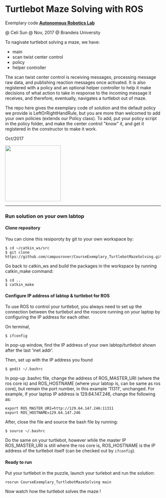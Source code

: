 # Turtlebot Maze Solving with ROS
Exemplary code **[Autonomous Robotics Lab](http://campusrover.org.s3-website-us-west-2.amazonaws.com)** 

@ Celi Sun  @ Nov, 2017  @ Brandeis University

To nagivate turtlebot solving a maze, we have: 

- main
- scan twist center control
- policy
- helper controller

The scan twist center control is receiving messages, processing message raw data, and publishing reaction messages once activated. It is also registered with a policy and an optional helper controller to help it make decisions of what action to take in response to the incoming message it receives, and therefore, eventually, navigates a turtlebot out of maze.

The repo here gives the exemplary code of solution and the default policy we provide is LeftOrRightHandRule, but you are more than welcomed to add your own policies (extends our Policy class). To add, put your policy script in the policy folder, and make the center control "know" it, and get it registered in the constructor to make it work.
 
Oct/2017

<img src="https://raw.githubusercontent.com/celisun/ROS_Turtlebot_Maze_Solving_task/master/pics/tb3-LABEL[1].png" width="180"> 


****
### Run solution on your own labtop
#### Clone repository
You can clone this resiporoty by git to your own workspace by:
```
$ cd ~/catkin_ws/src
$ git clone https://github.com/campusrover/CourseExemplary_TurtlebotMazeSolving.git
```
Go back to catkin_ws and build the packages in the workspace by running catkin_make command:
```
$ cd ..
$ catkin_make
```
#### Configure IP address of labtop & turtlebot for ROS
To use ROS to control your turtlebot, you always need to set up the connection between the turtlebot and the roscore running on your laptop by configuring the IP address for each other. 

On terminal,
```
$ ifconfig
```
In pop-up window, find the IP address of your own labtop/turtlebot shown after the last 'inet addr'.

Then, set up with the IP address you found
```
$ gedit ~/.bashrc
```
In pop-up .bashrc file, change the address of ROS_MASTER_URI (where the ros core is) and ROS_HOSTNAME (where your labtop is, can be same as ros core), but remain the port number, in this example '11311', unchanged. For example, if your laptop IP address is 129.64.147.246, change the following as:
```
export ROS_MASTER_URI=http://129.64.147.246:11311
export ROS_HOSTNAME=129.64.147.246
```
After, close the file and source the bash file by running:
```
$ source ~/.bashrc
```
Do the same on your turtlebot, however while the master IP ROS_MASTER_URI is still where the ros core is, ROS_HOSTNAME is the IP address of the turtlebot itself (can be checked out by `ifconfig`).

#### Ready to run
Put your turtlebot in the puzzle, launch your turlebot and run the solution:
```
rosrun CourseExemplary_TurtlebotMazeSolving main
```
Now watch how the turtlebot solves the maze !

